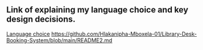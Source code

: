 ## Link  of explaining my language choice and key design decisions.
 [Language choice](https://github.com/Hlakanipha-Mboxela-01/Library-Desk-Booking-System/blob/main/README2.md)
https://github.com/Hlakanipha-Mboxela-01/Library-Desk-Booking-System/blob/main/README2.md
